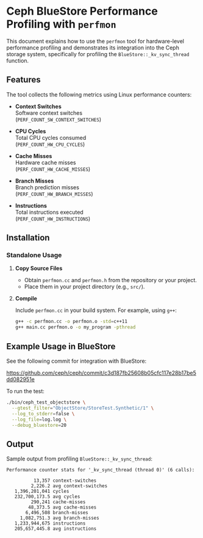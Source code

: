 # Ceph BlueStore Performance Profiling with `perfmon`

This document explains how to use the `perfmon` tool for hardware-level performance profiling and demonstrates its integration into the Ceph storage system, specifically for profiling the `BlueStore::_kv_sync_thread` function.

## Features

The tool collects the following metrics using Linux performance counters:

- **Context Switches**  
  Software context switches  
  (`PERF_COUNT_SW_CONTEXT_SWITCHES`)

- **CPU Cycles**  
  Total CPU cycles consumed  
  (`PERF_COUNT_HW_CPU_CYCLES`)

- **Cache Misses**  
  Hardware cache misses  
  (`PERF_COUNT_HW_CACHE_MISSES`)

- **Branch Misses**  
  Branch prediction misses  
  (`PERF_COUNT_HW_BRANCH_MISSES`)

- **Instructions**  
  Total instructions executed  
  (`PERF_COUNT_HW_INSTRUCTIONS`)

## Installation

### Standalone Usage

1. **Copy Source Files**

   - Obtain `perfmon.cc` and `perfmon.h` from the repository or your project.
   - Place them in your project directory (e.g., `src/`).

2. **Compile**

   Include `perfmon.cc` in your build system. For example, using `g++`:

   ```bash
   g++ -c perfmon.cc -o perfmon.o -std=c++11
   g++ main.cc perfmon.o -o my_program -pthread
   ```

## Example Usage in BlueStore

See the following commit for integration with BlueStore:

https://github.com/ceph/ceph/commit/c3d187fb25608b05cfc117e28b17be5dd082951e

To run the test:

```bash
./bin/ceph_test_objectstore \
  --gtest_filter="ObjectStore/StoreTest.Synthetic/1" \
  --log_to_stderr=false \
  --log_file=log.log \
  --debug_bluestore=20
```

## Output

Sample output from profiling `BlueStore::_kv_sync_thread`:

```
Performance counter stats for '_kv_sync_thread (thread 0)' (6 calls):

          13,357 context-switches
         2,226.2 avg context-switches
   1,396,201,041 cycles
   232,700,173.5 avg cycles
         290,241 cache-misses
        48,373.5 avg cache-misses
       6,496,508 branch-misses
     1,082,751.3 avg branch-misses
   1,233,944,675 instructions
   205,657,445.8 avg instructions
```

